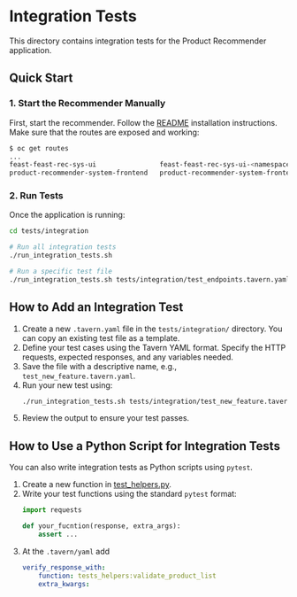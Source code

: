 
# Integration Tests

This directory contains integration tests for the Product Recommender application.

## Quick Start

### 1. Start the Recommender Manually

First, start the recommender. Follow the [README](../README.md) installation instructions.
Make sure that the routes are exposed and working:
```bash
$ oc get routes
...
feast-feast-rec-sys-ui                feast-feast-rec-sys-ui-<namespace>.apps.ai-dev02.kni.syseng.devcluster.openshift.com                       feast-feast-rec-sys-ui               8443           reencrypt/Redirect   None
product-recommender-system-frontend   product-recommender-system-frontend-<namespace>.apps.ai-dev02.kni.syseng.devcluster.openshift.com          product-recommender-system-backend   http           edge/Redirect        None
```

### 2. Run Tests

Once the application is running:

```bash
cd tests/integration

# Run all integration tests
./run_integration_tests.sh

# Run a specific test file
./run_integration_tests.sh tests/integration/test_endpoints.tavern.yaml
```


## How to Add an Integration Test

1. Create a new `.tavern.yaml` file in the `tests/integration/` directory. You can copy an existing test file as a template.
2. Define your test cases using the Tavern YAML format. Specify the HTTP requests, expected responses, and any variables needed.
3. Save the file with a descriptive name, e.g., `test_new_feature.tavern.yaml`.
4. Run your new test using:
   ```bash
   ./run_integration_tests.sh tests/integration/test_new_feature.tavern.yaml
   ```
5. Review the output to ensure your test passes.

## How to Use a Python Script for Integration Tests

You can also write integration tests as Python scripts using `pytest`.

1. Create a new function in [test_helpers.py](integration/tests_helpers.py).
2. Write your test functions using the standard `pytest` format:
   ```python
   import requests

   def your_fucntion(response, extra_args):
       assert ...
   ```
3. At the `.tavern/yaml` add
    ```yaml
    verify_response_with:
        function: tests_helpers:validate_product_list
        extra_kwargs:
    ```
